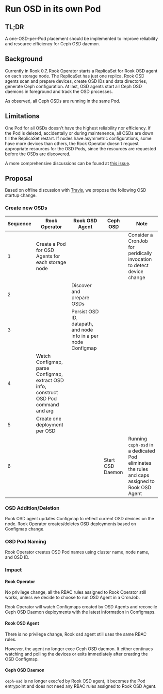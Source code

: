 # Run OSD in its own Pod

## TL;DR

A one-OSD-per-Pod placement should be implemented to improve reliability and resource efficiency for Ceph OSD daemon.

## Background

Currently in Rook 0.7, Rook Operator starts a ReplicaSet for Rook OSD agent on each storage node. The ReplicaSet has just one replica. Rook OSD agents scan and prepare devices, create OSD IDs and data directories, generate Ceph configuration. At last, OSD agents start all Ceph OSD daemons in foreground and track the OSD processes.

As observed, all Ceph OSDs are running in the same Pod.

## Limitations

One Pod for all OSDs doesn't have the highest reliability nor efficiency. If the Pod is deleted, accidentally or during maintenence, all OSDs are down till the ReplicaSet restart. If nodes have asymmetric configurations, some have more devices than others, the Rook Operator doesn't request appropriate resources for the OSD Pods, since the resources are requested before the OSDs are discovered.

A more comprehensive discussions can be found at [this issue](https://github.com/rook/rook/issues/1341).

## Proposal   

Based on offline discussion with [Travis](https://github.com/travisn), we propose the following OSD startup change.

### Create new OSDs
| Sequence |Rook Operator  | Rook OSD Agent  | Ceph OSD  | Note  |
|---|---|---|---|---|
| 1  | Create a Pod for OSD Agents for each storage node  |   |   | Consider a CronJob for peridically invocation to detect device change  |
| 2  |   |  Discover and prepare OSDs  |   | |
| 3  |   |  Persist OSD ID, datapath, and node info in a per node Configmap | | |
| 4  | Watch Configmap, parse Configmap, extract OSD info, construct OSD Pod command and arg | | |
| 5  | Create one deployment per OSD | | |
| 6  | | | Start OSD Daemon | Running `ceph-osd` in a dedicated Pod eliminates the rules and caps assigned to Rook OSD Agent |

### OSD Addition/Deletion

Rook OSD agent updates Configmap to reflect current OSD devices on the node.
Rook Operator creates/deletes OSD deployments based on Configmap change. 

### OSD Pod Naming

Rook Operator creates OSD Pod names using cluster name, node name, and OSD ID.

### Impact

#### Rook Operator

No privilege change, all the RBAC rules assigned to Rook Operator still works, unless we decide to choose to run OSD Agent in a CronJob.

Rook Operator will watch Configmaps created by OSD Agents and reconcile Ceph OSD Daemon deployments with the latest information in Configmaps.

#### Rook OSD Agent

There is no privilege change, Rook osd agent still uses the same RBAC rules.

However, the agent no longer exec Ceph OSD daemon. It either continues watching and polling the devices or exits immediately after creating the OSD Configmap.

#### Ceph OSD Daemon

`ceph-osd` is no longer exec'ed by Rook OSD agent, it becomes the Pod entrypoint and does not need any RBAC rules assigned to Rook OSD Agent. 